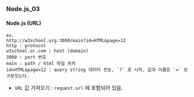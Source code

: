 ### Node.js_03

#### Node.js (URL)
```
ex.
http://w3school.org:3000/main?id=HTML&page=12
http : protocol
w3school.or.com : host (domain)
3000 : port 번호
main : path / html 파일 위치
id=HTML&page=12 : query string 데이터 전송, `?` 로 시작, 값과 이름은 `=` 로 구분짓는다.
```
- `URL` 값 가져오기 : `request.url` 에 포함되어 있음.